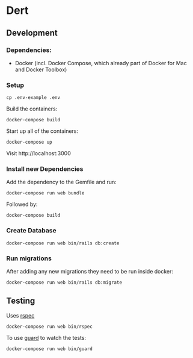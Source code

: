 # Dert

## Development

### Dependencies:

- Docker (incl. Docker Compose, which already part of Docker for Mac and Docker Toolbox)

### Setup
```
cp .env-example .env
```

Build the containers:
```
docker-compose build
```

Start up all of the containers:
```
docker-compose up
```

Visit http://localhost:3000

### Install new Dependencies

Add the dependency to the Gemfile and run:
```
docker-compose run web bundle
```

Followed by:
```
docker-compose build
```

### Create Database
```
docker-compose run web bin/rails db:create
```

### Run migrations

After adding any new migrations they need to be run inside docker:
```
docker-compose run web bin/rails db:migrate
```

## Testing

Uses [rspec](https://github.com/rspec/rspec)
```
docker-compose run web bin/rspec
```

To use [guard](https://github.com/guard/guard) to watch the tests:
```
docker-compose run web bin/guard
```